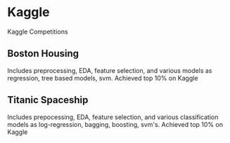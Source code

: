 # Kaggle
Kaggle Competitions

## Boston Housing
Includes preprocessing, EDA, feature selection, and various models as regression, tree based models, svm. 
Achieved top 10% on Kaggle

## Titanic Spaceship
Includes prepocessing, EDA, feature selection, and various classification models as log-regression, bagging, boosting, svm's.
Achieved top 10% on Kaggle
